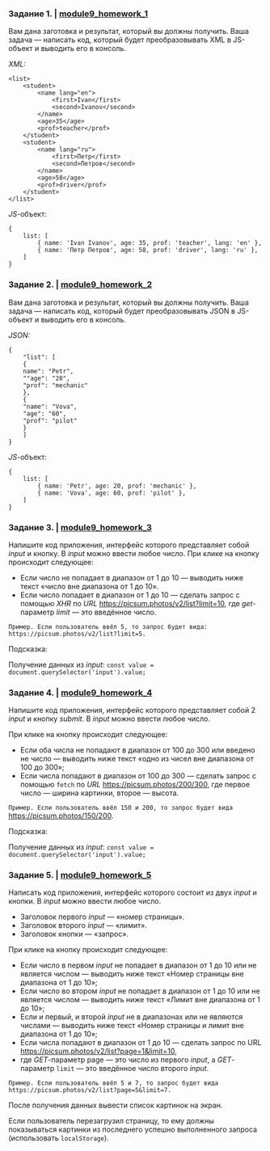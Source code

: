 ### Задание 1. | [module9_homework_1](module9_homework_1.js)

Вам дана заготовка и результат, который вы должны получить. Ваша задача — написать код, который будет преобразовывать XML в JS-объект и выводить его в консоль.

_XML:_

    <list>
        <student>
            <name lang="en">
                <first>Ivan</first>
                <second>Ivanov</second>
            </name>
            <age>35</age>
            <prof>teacher</prof>
        </student>
        <student>
            <name lang="ru">
                <first>Петр</first>
                <second>Петров</second>
            </name>
            <age>58</age>
            <prof>driver</prof>
        </student>
    </list>

_JS_-объект:


    {
        list: [
            { name: 'Ivan Ivanov', age: 35, prof: 'teacher', lang: 'en' },
            { name: 'Петр Петров', age: 58, prof: 'driver', lang: 'ru' },
        ]
    }

### Задание 2. | [module9_homework_2](module9_homework_2.js)
Вам дана заготовка и результат, который вы должны получить. Ваша задача — написать код,
который будет преобразовывать JSON в JS-объект и выводить его в консоль.

_JSON:_

    {
        "list": [
        {
        name": "Petr",
        ""age": "20",
        "prof": "mechanic"
        },
        {
        "name": "Vova",
        "age": "60",
        "prof": "pilot"
        }
        ]
    }

_JS_-объект:

    {
        list: [
            { name: 'Petr', age: 20, prof: 'mechanic' },
            { name: 'Vova', age: 60, prof: 'pilot' },
        ]
    }

### Задание 3. | [module9_homework_3](module9_homework_3.html)
Напишите код приложения, интерфейс которого представляет собой _input_ и кнопку.
В _input_ можно ввести любое число. При клике на кнопку происходит следующее:

+ Если число не попадает в диапазон от 1 до 10 — выводить ниже текст «число вне диапазона от 1 до 10».
+ Если число попадает в диапазон от 1 до 10 — сделать запрос c помощью _XHR_ по _URL_ https://picsum.photos/v2/list?limit=10,
где _get_-параметр _limit_ — это введённое число.

`Пример. Если пользователь ввёл 5, то запрос будет вида: https://picsum.photos/v2/list?limit=5.`

Подсказка:

Получение данных из _input_:
`const value = document.querySelector('input').value;`

### Задание 4. | [module9_homework_4](module9_homework_4.html)
Напишите код приложения, интерфейс которого представляет собой 2 _input_ и кнопку _submit_. В _input_ можно ввести любое число.

При клике на кнопку происходит следующее:

+ Если оба числа не попадают в диапазон от 100 до 300 или введено не число — выводить ниже текст «одно из чисел вне диапазона от 100 до 300»;
+ Если числа попадают в диапазон от 100 до 300 — сделать запрос c помощью `fetch` по _URL_ https://picsum.photos/200/300, где первое число — ширина картинки, второе — высота.

`Пример. Если пользователь ввёл 150 и 200, то запрос будет вида` https://picsum.photos/150/200.

Подсказка:

Получение данных из _input_:
`const value = document.querySelector('input').value;`

### Задание 5. | [module9_homework_5](module9_homework_5.html)
Написать код приложения, интерфейс которого состоит из двух _input_ и кнопки. В _input_ можно ввести любое число.

+ Заголовок первого _input_ — «номер страницы».
+ Заголовок второго _input_ — «лимит».
+ Заголовок кнопки — «запрос».

При клике на кнопку происходит следующее:

+ Если число в первом _input_ не попадает в диапазон от 1 до 10 или не является числом — выводить ниже текст «Номер страницы вне диапазона от 1 до 10»;
+ Если число во втором _input_ не попадает в диапазон от 1 до 10 или не является числом — выводить ниже текст «Лимит вне диапазона от 1 до 10»;
+ Если и первый, и второй _input_ не в диапазонах или не являются числами — выводить ниже текст «Номер страницы и лимит вне диапазона от 1 до 10»;
+ Если числа попадают в диапазон от 1 до 10 — сделать запрос по URL https://picsum.photos/v2/list?page=1&limit=10,
+ где _GET_-параметр page — это число из первого _input_, а _GET_-параметр `limit` — это введённое число второго _input_.

`Пример. Если пользователь ввёл 5 и 7, то запрос будет вида https://picsum.photos/v2/list?page=5&limit=7.`

После получения данных вывести список картинок на экран.

Если пользователь перезагрузил страницу, то ему должны показываться картинки из последнего успешно выполненного запроса (использовать `localStorage`).